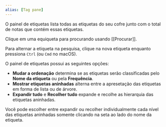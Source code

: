 ```yaml
---
alias: [Tag pane]
---
```


O painel de etiquetas lista todas as etiquetas do seu cofre junto com o total de notas que contém essas etiquetas.

Clique em uma equiqueta para procurando usando [[Procurar]].

Para alternar a etiqueta na pesquisa, clique na nova etiqueta enquanto pressiona `Ctrl` (ou `Cmd` no macOS).

O painel de etiquetas possui as seguintes opções:

- **Mudar a ordenação** determina se as etiquetas serão classificadas pelo **Nome da etiqueta** ou pela **Frequência**.
- **Mostrar etiquetas aninhadas** alterna entre a apresetação das etiquetas em forma de lista ou de árvore.
- **Expandir tudo** e **Recolher tudo** expande e recolhe as hierarquia das etiquetas aninhadas.

Você pode escolher entre expandir ou recolher individualmente cada nível das etiquetas aninhadas somente clicando na seta ao lado do nome da etiqueta.
